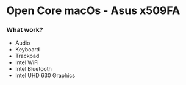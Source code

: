 # Open Core macOs - Asus x509FA

### What work?

- Audio 
- Keyboard
- Trackpad
- Intel WiFi
- Intel Bluetooth
- Intel UHD 630 Graphics
